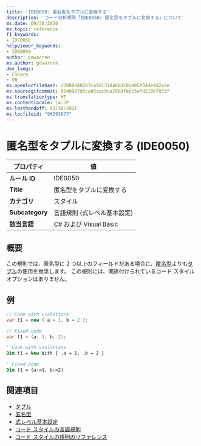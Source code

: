 ```yaml
---
title: 'IDE0050: 匿名型をタプルに変換する'
description: 'コード分析規則「IDE0050: 匿名型をタプルに変換する」について'
ms.date: 09/30/2020
ms.topic: reference
f1_keywords:
- IDE0050
helpviewer_keywords:
- IDE0050
author: gewarren
ms.author: gewarren
dev_langs:
- CSharp
- VB
ms.openlocfilehash: d7089d402b7ca9d131dabbdc0da05f04de9d2a2e
ms.sourcegitcommit: 05d0087dfca85aac9ca2960f86c5efd218bf833f
ms.translationtype: HT
ms.contentlocale: ja-JP
ms.lasthandoff: 03/30/2021
ms.locfileid: "96593677"
---
```

# <a name="convert-anonymous-type-to-tuple-ide0050"></a>匿名型をタプルに変換する (IDE0050)

|プロパティ|値|
|-|-|
| **ルール ID** | IDE0050 |
| **Title** | 匿名型をタプルに変換する |
| **カテゴリ** | スタイル |
| **Subcategory** | 言語規則 (式レベル基本設定) |
| **該当言語** | C# および Visual Basic |

## <a name="overview"></a>概要

この規則では、匿名型に 2 つ以上のフィールドがある場合に、[匿名型](../../../csharp/programming-guide/classes-and-structs/anonymous-types.md)よりも[タプル](../../../csharp/language-reference/builtin-types/value-tuples.md)の使用を推奨します。 この規則には、関連付けられているコード スタイル オプションはありません。

## <a name="example"></a>例

```csharp
// Code with violations
var t1 = new { a = 1, b = 2 };

// Fixed code
var t1 = (a: 1, b: 2);
```

```vb
' Code with violations
Dim t1 = New With { .a = 1, .b = 2 }

' Fixed code
Dim t1 = (a:=1, b:=2)
```

## <a name="see-also"></a>関連項目

- [タプル](../../../csharp/language-reference/builtin-types/value-tuples.md)
- [匿名型](../../../csharp/programming-guide/classes-and-structs/anonymous-types.md)
- [式レベル基本設定](expression-level-preferences.md)
- [コード スタイルの言語規則](language-rules.md)
- [コード スタイルの規則のリファレンス](index.md)

